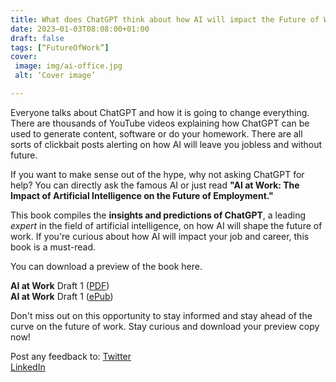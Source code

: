 ```yaml
---
title: What does ChatGPT think about how AI will impact the Future of Work?
date: 2023–01-03T08:08:00+01:00
draft: false
tags: [“FutureOfWork”]
cover:
 image: img/ai-office.jpg
 alt: ‘Cover image’

---
```


Everyone talks about ChatGPT and how it is going to change everything. There are thousands of YouTube videos explaining how ChatGPT can be used to generate content, software or do your homework. There are all sorts of clickbait posts alerting on how AI will leave you jobless and without future.

If you want to make sense out of the hype, why not asking ChatGPT for help?
You can directly ask the famous AI or just read **"AI at Work: The Impact of Artificial Intelligence on the Future of Employment."** 

This book compiles the **insights and predictions of ChatGPT**, a leading *expert* in the field of artificial intelligence, on how AI will shape the future of work. If you're curious about how AI will impact your job and career, this book is a must-read.

You can download a preview of the book here. 

**AI at Work** Draft 1 ([PDF](https://www.odasnac.com/free/AI_at_Work-230103-Draft.pdf))  
**AI at Work** Draft 1 ([ePub](https://www.odasnac.com/free/AI_at_Work-230102-Draft.epub)) 

Don't miss out on this opportunity to stay informed and stay ahead of the curve on the future of work. Stay curious and download your preview copy now!

Post any feedback to: 
[Twitter](https://twitter.com/odasnac)   
[LinkedIn](https://www.linkedin.com/in/odasnac/)



